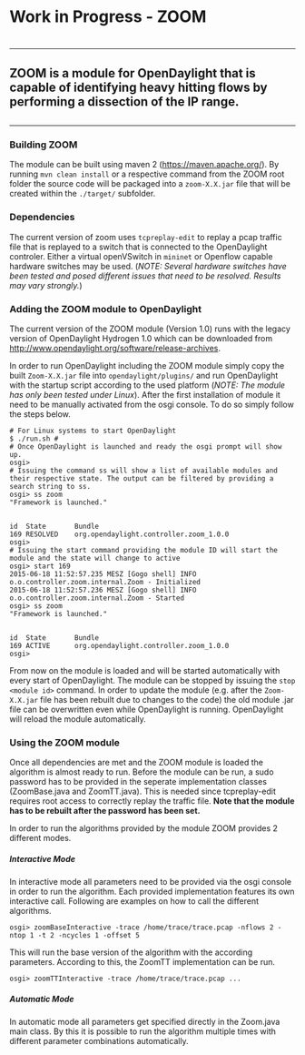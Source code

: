 # Work in Progress - ZOOM
# 
---
## ZOOM is a module for OpenDaylight that is capable of identifying heavy hitting flows by performing a dissection of the IP range.
## 
---

### Building ZOOM
The module can be built using maven 2 (https://maven.apache.org/).
By running `mvn clean install` or a respective command from the ZOOM root folder the source code will be packaged into a `zoom-X.X.jar` file that will be created within the `./target/` subfolder.

### Dependencies
The current version of zoom uses `tcpreplay-edit` to replay a pcap traffic file that is replayed to a switch that is connected to the OpenDaylight controler. Either a virtual openVSwitch in `mininet` or Openflow capable hardware switches may be used. (_NOTE: Several hardware switches have been tested and posed different issues that need to be resolved. Results may vary strongly._)

### Adding the ZOOM module to OpenDaylight
The current version of the ZOOM module (Version 1.0) runs with the legacy version of OpenDaylight Hydrogen 1.0 which can be downloaded from http://www.opendaylight.org/software/release-archives.

In order to run OpenDaylight including the ZOOM module simply copy the built `Zoom-X.X.jar` file into `opendaylight/plugins/` and run OpenDaylight with the startup script according to the used platform (_NOTE: The module has only been tested under Linux_). After the first installation of module it need to be manually activated from the osgi console. To do so simply follow the steps below.

```
# For Linux systems to start OpenDaylight
$ ./run.sh #
# Once OpenDaylight is launched and ready the osgi prompt will show up.
osgi> 
# Issuing the command ss will show a list of available modules and their respective state. The output can be filtered by providing a search string to ss.
osgi> ss zoom
"Framework is launched."


id	State       Bundle
169	RESOLVED    org.opendaylight.controller.zoom_1.0.0
osgi>
# Issuing the start command providing the module ID will start the module and the state will change to active
osgi> start 169
2015-06-18 11:52:57.235 MESZ [Gogo shell] INFO  o.o.controller.zoom.internal.Zoom - Initialized
2015-06-18 11:52:57.236 MESZ [Gogo shell] INFO  o.o.controller.zoom.internal.Zoom - Started
osgi> ss zoom
"Framework is launched."


id	State       Bundle
169	ACTIVE      org.opendaylight.controller.zoom_1.0.0
osgi>
```
From now on the module is loaded and will be started automatically with every start of OpenDaylight. The module can be stopped by issuing the `stop <module id>` command. In order to update the module (e.g. after the `Zoom-X.X.jar` file has been rebuilt due to changes to the code) the old module .jar file can be overwritten even while OpenDaylight is running. OpenDaylight will reload the module automatically. 

### Using the ZOOM module
Once all dependencies are met and the ZOOM module is loaded the algorithm is almost ready to run.
Before the module can be run, a sudo password has to be provided in the seperate implementation classes (ZoomBase.java and ZoomTT.java). This is needed since tcpreplay-edit requires root access to correctly replay the traffic file. **Note that the module has to be rebuilt after the password has been set.**

In order to run the algorithms provided by the module ZOOM provides 2 different modes.

##### Interactive Mode
In interactive mode all parameters need to be provided via the osgi console in order to run the algorithm. Each provided implementation features its own interactive call. Following are examples on how to call the different algorithms.

```
osgi> zoomBaseInteractive -trace /home/trace/trace.pcap -nflows 2 -ntop 1 -t 2 -ncycles 1 -offset 5
```
This will run the base version of the algorithm with the according parameters. According to this, the ZoomTT implementation can be run.
```
osgi> zoomTTInteractive -trace /home/trace/trace.pcap ...
```

##### Automatic Mode
In automatic mode all parameters get specified directly in the Zoom.java main class. By this it is possible to run the algorithm multiple times with different parameter combinations automatically.

